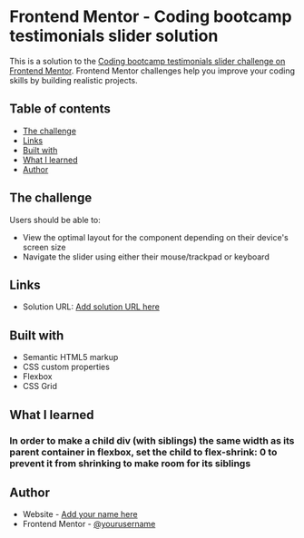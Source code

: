 # Frontend Mentor - Coding bootcamp testimonials slider solution

This is a solution to the [Coding bootcamp testimonials slider challenge on Frontend Mentor](https://www.frontendmentor.io/challenges/coding-bootcamp-testimonials-slider-4FNyLA8JL). Frontend Mentor challenges help you improve your coding skills by building realistic projects.

## Table of contents

- [The challenge](#the-challenge)
- [Links](#links)
- [Built with](#built-with)
- [What I learned](#what-i-learned)
- [Author](#author)

## The challenge

Users should be able to:

- View the optimal layout for the component depending on their device's screen size
- Navigate the slider using either their mouse/trackpad or keyboard

## Links

- Solution URL: [Add solution URL here](https://your-solution-url.com)

## Built with

- Semantic HTML5 markup
- CSS custom properties
- Flexbox
- CSS Grid

## What I learned

### In order to make a child div (with siblings) the same width as its parent container in flexbox, set the child to flex-shrink: 0 to prevent it from shrinking to make room for its siblings

## Author

- Website - [Add your name here](https://www.your-site.com)
- Frontend Mentor - [@yourusername](https://www.frontendmentor.io/profile/yourusername)
